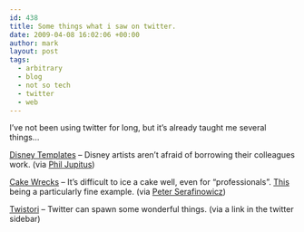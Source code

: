 ```yaml
---
id: 438
title: Some things what i saw on twitter.
date: 2009-04-08 16:02:06 +00:00
author: mark
layout: post
tags:
  - arbitrary
  - blog
  - not so tech
  - twitter
  - web
---
```

I&#8217;ve not been using twitter for long, but it&#8217;s already taught me several things&#8230;

[Disney Templates](http://www.collegehumor.com/video:1906578) &#8211; Disney artists aren&#8217;t afraid of borrowing their colleagues work. (via [Phil Jupitus](http://twitter.com/jupitusphillip))

[Cake Wrecks](http://cakewrecks.blogspot.com/) &#8211; It&#8217;s difficult to ice a cake well, even for &#8220;professionals&#8221;. [This](http://cakewrecks.blogspot.com/2009/01/problem-with-phone-orders.html) being a particularly fine example. (via [Peter Serafinowicz](http://twitter.com/serafinowicz))

[Twistori](http://twistori.com) &#8211; Twitter can spawn some wonderful things. (via a link in the twitter sidebar)